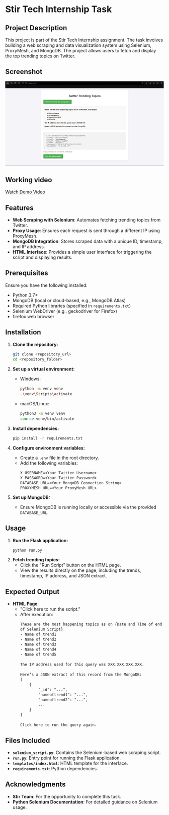 # Stir Tech Internship Task

## Project Description
This project is part of the Stir Tech Internship assignment. The task involves building a web scraping and data visualization system using Selenium, ProxyMesh, and MongoDB. The project allows users to fetch and display the top trending topics on Twitter.

## Screenshot

![alt text](image.png)

## Working video

[Watch Demo Video](https://drive.google.com/file/d/1K-MiwF6QVTA_HEL25kr_dyaHNiwCpv5N/view?usp=sharing)

## Features
- **Web Scraping with Selenium**: Automates fetching trending topics from Twitter.
- **Proxy Usage**: Ensures each request is sent through a different IP using ProxyMesh.
- **MongoDB Integration**: Stores scraped data with a unique ID, timestamp, and IP address.
- **HTML Interface**: Provides a simple user interface for triggering the script and displaying results.

## Prerequisites
Ensure you have the following installed:
- Python 3.7+
- MongoDB (local or cloud-based, e.g., MongoDB Atlas)
- Required Python libraries (specified in `requirements.txt`)
- Selenium WebDriver (e.g., geckodriver for Firefox)
- firefox web browser

## Installation
1. **Clone the repository:**
   ```bash
   git clone <repository_url>
   cd <repository_folder>
   ```

2. **Set up a virtual environment:**
   - Windows:
     ```bash
     python -m venv venv
     .\venv\Scripts\activate
     ```
   - macOS/Linux:
     ```bash
     python3 -m venv venv
     source venv/bin/activate
     ```

3. **Install dependencies:**
   ```bash
   pip install -r requirements.txt
   ```

4. **Configure environment variables:**
   - Create a `.env` file in the root directory.
   - Add the following variables:
     ```env
     X_USERNAME=<Your Twitter Username>
     X_PASSWORD=<Your Twitter Password>
     DATABASE_URL=<Your MongoDB Connection String>
     PROXYMESH_URL=<Your ProxyMesh URL>
     ```

5. **Set up MongoDB:**
   - Ensure MongoDB is running locally or accessible via the provided `DATABASE_URL`.

## Usage
1. **Run the Flask application:**
   ```bash
   python run.py
   ```
3. **Fetch trending topics:**
   - Click the "Run Script" button on the HTML page.
   - View the results directly on the page, including the trends, timestamp, IP address, and JSON extract.

## Expected Output
- **HTML Page**:
  - "Click here to run the script."
  - After execution:
    ```
    These are the most happening topics as on {Date and Time of end of Selenium Script}
    - Name of trend1
    - Name of trend2
    - Name of trend3
    - Name of trend4
    - Name of trend5

    The IP address used for this query was XXX.XXX.XXX.XXX.

    Here’s a JSON extract of this record from the MongoDB:
    [
        {
            "_id": "...",
            "nameoftrend1": "...",
            "nameoftrend2": "...",
            ...
        }
    ]

    Click here to run the query again.
    ```


## Files Included
- **`selenium_script.py`**: Contains the Selenium-based web scraping script.
- **`run.py`**: Entry point for running the Flask application.
- **`templates/index.html`**: HTML template for the interface.
- **`requirements.txt`**: Python dependencies.



## Acknowledgments
- **Stir Team**: For the opportunity to complete this task.
- **Python Selenium Documentation**: For detailed guidance on Selenium usage.


